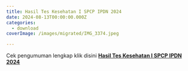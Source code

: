 ```yaml
---
title: Hasil Tes Kesehatan I SPCP IPDN 2024
date: 2024-08-13T00:00:00.000Z
categories:
  - download
coverImage: /images/migrated/IMG_3374.jpeg

---
```


Cek pengumuman lengkap klik disini **[Hasil Tes Kesehatan I SPCP IPDN 2024](https://bkd.nttprov.go.id/web/wp-content/uploads/2024/08/Hasil-Tes-Kesehatan-I-SPCP-IPDN-2024.pdf)**

